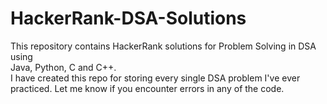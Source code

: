 # HackerRank-DSA-Solutions

This repository contains HackerRank solutions for Problem Solving in DSA using <br> Java, Python, C and C++.<br>
I have created this repo for storing every single DSA problem I've ever practiced. Let me know if you encounter errors in any of the code.
